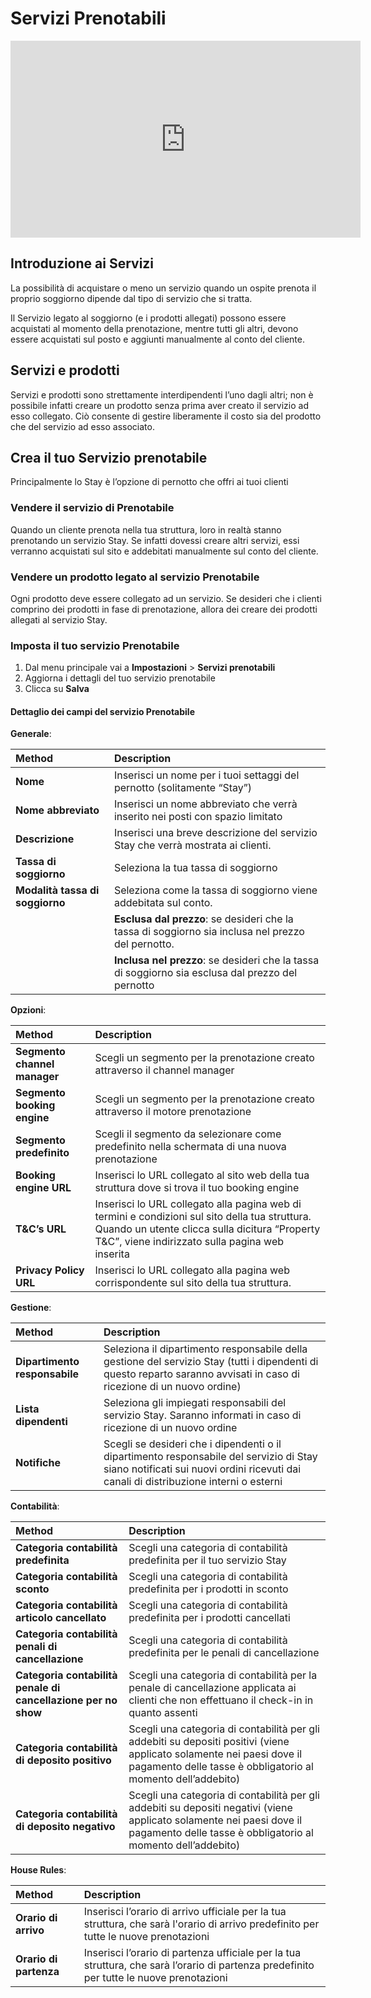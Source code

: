 # Servizi Prenotabili

<iframe width="560" height="315" src="https://www.youtube.com/embed/KP5QzKBjqEo" frameborder="0" allow="accelerometer; autoplay; clipboard-write; encrypted-media; gyroscope; picture-in-picture" allowfullscreen></iframe>

## Introduzione ai Servizi

La possibilità di acquistare o meno un servizio quando un ospite prenota il proprio soggiorno dipende dal tipo di servizio che si tratta.

Il Servizio legato al soggiorno (e i prodotti allegati) possono essere acquistati al momento della prenotazione, mentre tutti gli altri, devono essere acquistati sul posto e aggiunti manualmente al conto del cliente.

## Servizi e prodotti

Servizi e prodotti sono strettamente interdipendenti l’uno dagli altri; non è possibile infatti creare un prodotto senza prima aver creato il servizio ad esso collegato. Ciò consente di gestire liberamente il costo sia del prodotto che del servizio ad esso associato.

## Crea il tuo Servizio prenotabile

Principalmente lo Stay è l’opzione di pernotto che offri ai tuoi clienti

### Vendere il servizio di Prenotabile

Quando un cliente prenota nella tua struttura, loro in realtà stanno prenotando un servizio Stay. Se infatti dovessi creare altri servizi, essi verranno acquistati sul sito e addebitati manualmente sul conto del cliente.

### Vendere un prodotto legato al servizio Prenotabile

Ogni prodotto deve essere collegato ad un servizio. Se desideri che i clienti comprino dei prodotti in fase di prenotazione, allora dei creare dei prodotti allegati al servizio Stay.

### Imposta il tuo servizio Prenotabile

1. Dal menu principale vai a __Impostazioni__ > __Servizi prenotabili__
2. Aggiorna i dettagli del tuo servizio prenotabile
3. Clicca su __Salva__

#### Dettaglio dei campi del servizio Prenotabile

__Generale__:

| Method                            |    Description                                                                        |
| :-------------------------------  |    :--------------------------------------------------------------------------------  |
| __Nome__                          |    Inserisci un nome per i tuoi settaggi del pernotto (solitamente “Stay”)            |
| __Nome abbreviato__               |    Inserisci un nome abbreviato che verrà inserito nei posti con spazio limitato      |
| __Descrizione__                   |    Inserisci una breve descrizione del servizio Stay che verrà mostrata ai clienti.   |
| __Tassa di soggiorno__            |    Seleziona la tua tassa di soggiorno                                                |
| __Modalità tassa di soggiorno__   |    Seleziona come la tassa di soggiorno viene addebitata sul conto.                   |
|                                   |      __Esclusa dal prezzo__: se desideri che la tassa di soggiorno sia inclusa nel prezzo del pernotto. 
|                                   |      __Inclusa nel prezzo__: se desideri che la tassa di soggiorno sia esclusa dal prezzo del pernotto                                          
                                    
__Opzioni__:

|  Method                               |    Description                                                                                                                                                                                          | 
|  :-----------------------------       |  :----------------------------------------------------------------------------------------------------------------------------------------------------------------------------------------------------  |
|  __Segmento channel manager__         |    Scegli un segmento per la prenotazione creato attraverso il channel manager                                                                                                                          |
|  __Segmento booking engine__          |    Scegli un segmento per la prenotazione creato attraverso il motore prenotazione                                                                                                                      |
|  __Segmento predefinito__             |    Scegli il segmento da selezionare come predefinito nella schermata di una nuova prenotazione                                                                                                         |
|  __Booking engine URL__               |    Inserisci lo URL collegato al sito web della tua struttura dove si trova il tuo booking engine                                                                                                       |
|  __T&C’s URL__                        |    Inserisci lo URL collegato alla pagina web di termini e condizioni sul sito della tua struttura. Quando un utente clicca sulla dicitura “Property T&C”, viene indirizzato sulla pagina web inserita  |
|  __Privacy Policy URL__               |    Inserisci lo URL collegato alla pagina web corrispondente sul sito della tua struttura.                                                                                                              |

__Gestione__:

|  Method                               |    Description                                                                                                                                                                                          | 
|  :-----------------------------       |  :----------------------------------------------------------------------------------------------------------------------------------------------------------------------------------------------------  |
|  __Dipartimento responsabile__        |    Seleziona il dipartimento responsabile della gestione del servizio Stay (tutti i dipendenti di questo reparto saranno avvisati in caso di ricezione di un nuovo ordine)                              |
|  __Lista dipendenti__                 |    Seleziona gli impiegati responsabili del servizio Stay. Saranno informati in caso di ricezione di un nuovo ordine                                                                                    |
|  __Notifiche__                        |    Scegli se desideri che i dipendenti o il dipartimento responsabile del servizio di Stay siano notificati sui nuovi ordini ricevuti dai canali di distribuzione interni o esterni                     |

__Contabilità__:

|   Method                                                        |     Description                                                                                                                                                                                 |
|   :-----------------------------------------------------------  |    :--------------------------------------------------------------------------------------------------------------------------------------------------------------------------------            |
|  __Categoria contabilità predefinita__                          |      Scegli una categoria di contabilità predefinita per il tuo servizio Stay                                                                                                                   |
|  __Categoria contabilità sconto__                               |      Scegli una categoria di contabilità predefinita per i prodotti in sconto                                                                                                                   |
|  __Categoria contabilità articolo cancellato__                  |      Scegli una categoria di contabilità predefinita per i prodotti cancellati                                                                                                                  |
|  __Categoria contabilità penali di cancellazione__              |      Scegli una categoria di contabilità predefinita per le penali di cancellazione                                                                                                             |
|  __Categoria contabilità penale di cancellazione per no show__  |      Scegli una categoria di contabilità per la penale di cancellazione applicata ai clienti che non effettuano il check-in in quanto assenti                                                   |       
|  __Categoria contabilità di deposito positivo__                 |      Scegli una categoria di contabilità per gli addebiti su depositi positivi (viene applicato solamente nei paesi dove il pagamento delle tasse è obbligatorio al momento dell’addebito)      |
|  __Categoria contabilità di deposito negativo__                 |      Scegli una categoria di contabilità per gli addebiti su depositi negativi (viene applicato solamente nei paesi dove il pagamento delle tasse è obbligatorio al momento dell’addebito)      |

__House Rules__:

|   Method                      |   Description                                                                                                                                         |
|   :-------------------------  |   :------------------------------------------------------------------------------------------------------------------------------------------------   |
|   __Orario di arrivo__        |    Inserisci l’orario di arrivo ufficiale per la tua struttura, che sarà l'orario di arrivo predefinito per tutte le nuove prenotazioni               |
|   __Orario di partenza__      |    Inserisci l’orario di partenza ufficiale per la tua struttura, che sarà l’orario di partenza predefinito per tutte le nuove prenotazioni           |